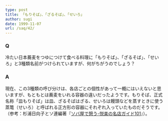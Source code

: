 ```yaml
---
type: post
title: 「もりそば」、「ざるそば」、「せいろ」
author: sugi
date: 1999-11-07
url: /saq/42/
---
```

### Q 

冷たい日本蕎麦をつゆにつけて食べる料理に「もりそば」、「ざるそば」、「せいろ」と3種類名前がつけられていますが、何がちがうのでしょう？

### A 

現在、この3種類の呼び分けは、各店ごとの個性があって一概にはいえないと思いますが、もともとは蕎麦をいれる容器の違いだったようです。もりそば、正式名称「皿もりそば」は皿、ざるそばはざる、せいろは饅頭などを蒸すときに使う蒸篭（せいろ）と呼ばれる正方形の容器にそれぞれ入っていたものだそうです。（参考：杉浦日向子とソ連編著『[ソバ屋で憩う-悦楽の名店ガイド101](http://www.amazon.co.jp/exec/obidos/ASIN/4101149143/250-3696824-5228203)』）。
